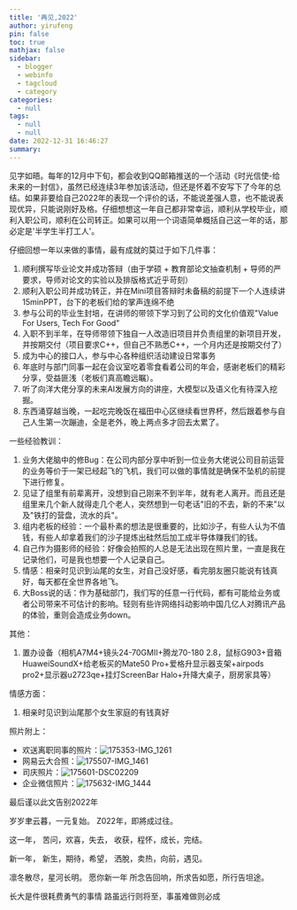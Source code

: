 ```yaml
---
title: '再见,2022'
author: yirufeng
pin: false
toc: true
mathjax: false
sidebar:
  - blogger
  - webinfo
  - tagcloud
  - category
categories:
  - null
tags:
  - null
  - null
date: 2022-12-31 16:46:27
summary:
---
```


见字如晤。每年的12月中下旬，都会收到QQ邮箱推送的一个活动《时光信使-给未来的一封信》，虽然已经连续3年参加该活动，但还是怀着不安写下了今年的总结。如果非要给自己2022年的表现一个评价的话，不能说差强人意，也不能说表现优异，只能说刚好及格。仔细想想这一年自己都非常幸运，顺利从学校毕业，顺利入职公司，顺利在公司转正。如果可以用一个词语简单概括自己这一年的话，那必定是'半学生半打工人'。

<!-- more -->

仔细回想一年以来做的事情，最有成就的莫过于如下几件事：
1. 顺利撰写毕业论文并成功答辩（由于学硕 + 教育部论文抽查机制 + 导师的严要求，导师对论文的实验以及排版格式近乎苛刻）
2. 顺利入职公司并成功转正，并在Mini项目答辩时未备稿的前提下一个人连续讲15minPPT，台下的老板们给的掌声连绵不绝
3. 参与公司的毕业生封培，在讲师的带领下学习到了公司的文化价值观"Value For Users, Tech For Good"
4. 入职不到半年，在导师带领下独自一人改造旧项目并负责组里的新项目开发，并按期交付（项目要求C++，但自己不熟悉C++，一个月内还是按期交付了）
5. 成为中心的接口人，参与中心各种组织活动建设日常事务
6. 年底时与部门同事一起在会议室吃着零食看着公司的年会，感谢老板们的精彩分享，受益匪浅（老板们真高瞻远瞩）。
7. 听了向洋大佬分享的未来AI发展方向的讲座，大模型以及语义化有待深入挖掘。
8. 东西涌穿越当晚，一起吃完晚饭在福田中心区继续看世界杯，然后跟着参与自己人生第一次蹦迪，全是老外，晚上两点多才回去太累了。

一些经验教训：
1. 业务大佬脑中的修Bug：在公司内部分享中听到一位业务大佬说公司目前运营的业务等价于一架已经起飞的飞机，我们可以做的事情就是确保不坠机的前提下进行修复。
2. 见证了组里有前辈离开，没想到自己刚来不到半年，就有老人离开。而且还是组里来几个新人就得走几个老人，突然想到一句老话"旧的不去，新的不来"以及"铁打的营盘，流水的兵"。
3. 组内老板的经验：一个最朴素的想法是很重要的，比如沙子，有些人认为不值钱，有些人却拿着我们的沙子提炼出硅然后加工成半导体赚我们的钱。
4. 自己作为摄影师的经验：好像会拍照的人总是无法出现在照片里，一直是我在记录他们，可是我也想要一个人记录自己。
5. 情感：相亲时见识到汕尾的女生，对自己没好感，看完朋友圈只能说有钱真好，每天都在全世界各地飞。
6. 大Boss说的话：作为基础部门，我们写的任意一行代码，都有可能给业务或者公司带来不可估计的影响。轻则有些许网络抖动影响中国几亿人对腾讯产品的体验，重则会造成业务down。

其他：
1. 置办设备（相机A7M4+镜头24-70GMII+腾龙70-180 2.8，鼠标G903+音箱HuaweiSoundX+给老板买的Mate50 Pro+爱格升显示器支架+airpods pro2+显示器u2723qe+挂灯ScreenBar Halo+升降大桌子，厨房家具等）

情感方面：
1. 相亲时见识到汕尾那个女生家庭的有钱真好

照片附上：
- 欢送离职同事的照片：![175353-IMG_1261](https://cdn.jsdelivr.net/gh/sivanWu0222/UpicImageHosting@dev/uPic/2022-12-31/175353-IMG_1261.JPG)
- 网易云大合照：![175507-IMG_1461](https://cdn.jsdelivr.net/gh/sivanWu0222/UpicImageHosting@dev/uPic/2022-12-31/175507-IMG_1461.JPEG)
- 司庆照片：![175601-DSC02209](https://cdn.jsdelivr.net/gh/sivanWu0222/UpicImageHosting@dev/uPic/2022-12-31/175601-DSC02209.PNG)
- 企业微信照片：![175632-IMG_1444](https://cdn.jsdelivr.net/gh/sivanWu0222/UpicImageHosting@dev/uPic/2022-12-31/175632-IMG_1444.JPG)

最后谨以此文告别2022年

岁岁聿云暮，一元复始。
Z022年，即將成过往。

这一年，
苦问，欢喜，失去，
收获，程怀，成长，完结。

新一年，
新生，期待，希望，
洒脫，卖热，向前，遇见。

凛冬散尽，星河长明。
愿你新一年
所念告回响，所求告如愿，所行告坦途。

长大是件很耗费勇气的事情
路虽远行则将至，事虽难做则必成
